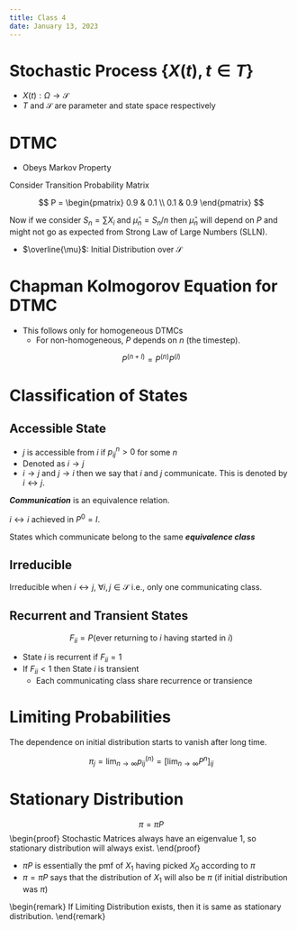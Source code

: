 ```yaml
---
title: Class 4
date: January 13, 2023
---
```


# Stochastic Process $\{ X(t), t\in T \}$
 
- $X(t) : \Omega \rightarrow \mathcal{S}$
- $T$ and $\mathcal{S}$ are parameter and state space respectively

# DTMC

- Obeys Markov Property

Consider Transition Probability Matrix

$$
P = \begin{pmatrix}
0.9 & 0.1 \\
0.1 & 0.9 
\end{pmatrix}
$$

Now if we consider $S_n = \sum X_i$ and $\hat{\mu}_n = S_n / n$ then $\hat{\mu}_n$ will depend on $P$ and might not go as expected from Strong Law of Large Numbers (SLLN).

- $\overline{\mu}$: Initial Distribution over $\mathcal{S}$

# Chapman Kolmogorov Equation for DTMC

- This follows only for homogeneous DTMCs
  - For non-homogeneous, $P$ depends on $n$ (the timestep).

$$P^{(n + l)} = P^{(n)} P^{(l)}$$

# Classification of States

## Accessible State

- $j$ is accessible from $i$ if $p^n_{ij} > 0$ for some $n$
- Denoted as $i \rightarrow j$
- $i \rightarrow j$ and $j \rightarrow i$ then we say that $i$ and $j$ communicate. This is denoted by $i \leftrightarrow j$.

***Communication*** is an equivalence relation.

$i \leftrightarrow i$ achieved in $P^0 = I$.

States which communicate belong to the same ***equivalence class***

## Irreducible

Irreducible when $i \leftrightarrow j, \ \forall i, j \in \mathcal{S}$ i.e., only one communicating class.

## Recurrent and Transient States

$$F_{ii} = P(\text{ever returning to } i \text{ having started in } i)$$

- State $i$ is recurrent if $F_{ii} = 1$
- If $F_{ii} < 1$ then State $i$ is transient
  - Each communicating class share recurrence or transience

# Limiting Probabilities

The dependence on initial distribution starts to vanish after long time.

$$
\pi_j = \lim_{n\rightarrow \infty} p^{(n)}_{ij} = [\lim_{n \rightarrow \infty} P^n]_{ij}
$$ 

# Stationary Distribution

$$
\pi = \pi P
$$
\begin{proof}
Stochastic Matrices always have an eigenvalue $1$, so stationary distribution will always exist.
\end{proof}

- $\pi P$ is essentially the pmf of $X_1$ having picked $X_0$ according to $\pi$
- $\pi = \pi P$ says that the distribution of $X_1$ will also be $\pi$ (if initial distribution was $\pi$)

\begin{remark}
If Limiting Distribution exists, then it is same as stationary distribution.
\end{remark}
